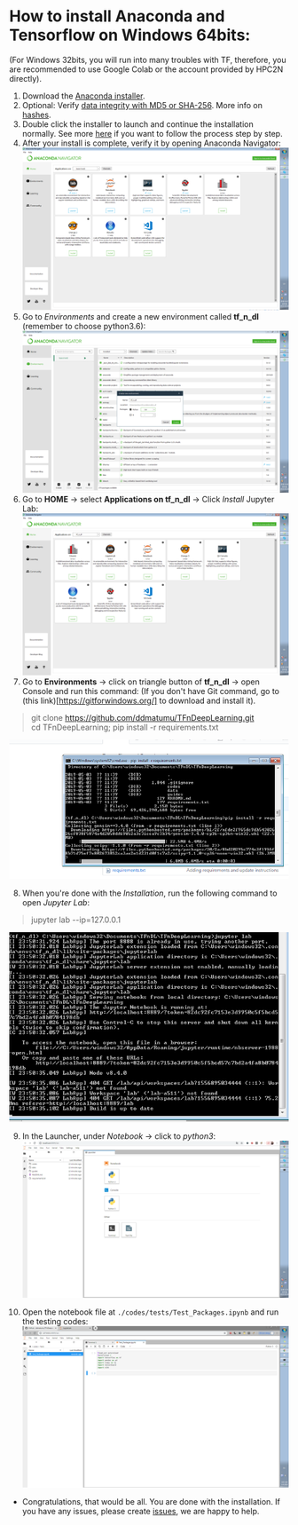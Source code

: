 # How to install Anaconda and Tensorflow on Windows 64bits:
(For Windows 32bits, you will run into many troubles with TF, therefore, you are recommended to use Google Colab or 
the account provided by HPC2N directly).
1. Download the [Anaconda installer](https://www.anaconda.com/download/#windows).
2. Optional: Verify [data integrity with MD5 or SHA-256](https://docs.anaconda.com/anaconda/install/hashes/). More info on [hashes](https://conda.io/projects/conda/en/latest/user-guide/install/download.html#cryptographic-hash-verification).
3. Double click the installer to launch and continue the installation normally. See more 
[here](https://docs.anaconda.com/anaconda/install/windows/) if you want to follow the process step by step.
4. After your install is complete, verify it by opening Anaconda Navigator:
![](./pictures/install_windows/anaconda2.png)
5. Go to *Environments* and create a new environment called **tf_n_dl** (remember to choose python3.6):
![](./pictures/install_windows/anaconda3.png)
6. Go to **HOME** -> select **Applications on tf_n_dl** -> Click *Install* Jupyter Lab:
![](./pictures/install_windows/anaconda4.png)
7. Go to **Environments** -> click on triangle button of **tf_n_dl** -> open Console and run this command:
(If you don't have Git command, go to (this link)[https://gitforwindows.org/] to download and install it).
> git clone https://github.com/ddmatumu/TFnDeepLearning.git<br>
> cd TFnDeepLearning; pip install -r requirements.txt

![](./pictures/install_windows/anaconda7.png)

8. When you're done with the *Installation*, run the following command to open *Jupyter Lab*:
> jupyter lab --ip=127.0.0.1

![](./pictures/install_windows/anaconda9.png)

9. In the Launcher, under *Notebook* -> click to *python3*:
![](./pictures/install_windows/anaconda10.png)

10. Open the notebook file at `./codes/tests/Test_Packages.ipynb` and run the testing codes:
![](./pictures/install_windows/anaconda11.png)

- Congratulations, that would be all. You are done with the installation. 
If you have any issues, please create [issues](https://github.com/ddmatumu/TFnDeepLearning/issues), we are happy to help.